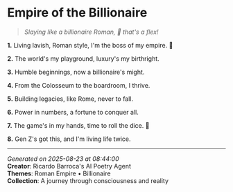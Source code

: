 # Empire of the Billionaire

> *Slaying like a billionaire Roman, 💎 that's a flex!*

**1.** Living lavish, Roman style, I'm the boss of my empire. 💎


**2.** The world's my playground, luxury's my birthright.


**3.** Humble beginnings, now a billionaire's might.


**4.** From the Colosseum to the boardroom, I thrive.


**5.** Building legacies, like Rome, never to fall.


**6.** Power in numbers, a fortune to conquer all.


**7.** The game's in my hands, time to roll the dice. 🎲


**8.** Gen Z's got this, and I'm living life twice.



---

*Generated on 2025-08-23 at 08:44:00*  
**Creator**: Ricardo Barroca's AI Poetry Agent  
**Themes**: Roman Empire • Billionaire  
**Collection**: A journey through consciousness and reality